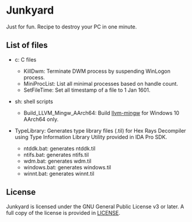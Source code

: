 # Junkyard

Just for fun. Recipe to destroy your PC in one minute.

## List of files

* c: C files
  - KillDwm: Terminate DWM process by suspending WinLogon process.
  - MiniProcList: List all minimal processes based on handle count.
  - SetFileTime: Set all timestamp of a file to 1 Jan 1601.

* sh: shell scripts
  - Build_LLVM_Mingw_AArch64: Build [llvm-mingw] for Windows 10 AArch64 only.

[llvm-mingw]: https://github.com/mstorsjo/llvm-mingw.git

* TypeLibrary: Generates type library files (.til) for Hex Rays Decompiler
using Type Information Library Utility provided in IDA Pro SDK.

  - ntddk.bat: generates ntddk.til
  - ntifs.bat: generates ntifs.til
  - wdm.bat: generates wdm.til
  - windows.bat: generates windows.til
  - winnt.bat: generates winnt.til

## License

Junkyard is licensed under the GNU General Public License v3 or later.
A full copy of the license is provided in [LICENSE](LICENSE).
